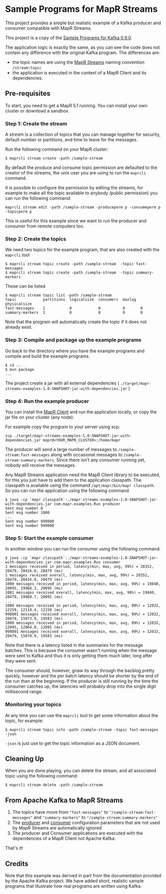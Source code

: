 # Sample Programs for MapR Streams

This project provides a simple but realistic example of a Kafka
producer and consumer compatible with MapR Streams. 

This project is a copy of the [Sample Programs for Kafka 0.9.0](https://github.com/mapr-demos/kafka-sample-programs).

The application logic is exactly the same, as you can see the code does not contain any difference 
with the original Kafka program. The differences are:

* the topic names are using the [MapR Streams](http://maprdocs.mapr.com/51/index.html#MapR_Streams/concepts.html) naming convention `/stream:topic`
* the application is executed in the context of a MapR Client and its dependencies.


## Pre-requisites
To start, you need to get a MapR 5.1 running. You can install your own cluster or download a sandbox.

### Step 1: Create the stream

A *stream* is a collection of topics that you can manage together for security, default number or partitions, and time to leave for the messages.

Run the following command on your MapR cluster:

```
$ maprcli stream create -path /sample-stream
```

By default the produce and consume topic permission are defaulted to the creator of the streams, the unix user you are using to run the `maprcli` command.

It is possible to configure the permission by editing the streams, for example to make all the topic available to anybody (public permission) you can run the following command:

```
maprcli stream edit -path /sample-stream -produceperm p -consumeperm p -topicperm p
```

This is useful for this example since we want to run the producer and consumer from remote computers too.

### Step 2: Create the topics

We need two topics for the example program, that are also created with the `maprcli` tool
```
$ maprcli stream topic create -path /sample-stream  -topic fast-messages
$ maprcli stream topic create -path /sample-stream  -topic summary-markers
```

These can be listed
```
$ maprcli stream topic list -path /sample-stream
topic            partitions  logicalsize  consumers  maxlag  physicalsize
fast-messages    1           0            0          0       0
summary-markers  1           0            0          0       0
```

Note that the program will automatically create the topic if it does not already exist.


### Step 3: Compile and package up the example programs

Go back to the directory where you have the example programs and
compile and build the example programs.

```
$ cd ..
$ mvn package
...
```

The project create a jar with all external dependencies ( `./target/mapr-streams-examples-1.0-SNAPSHOT-jar-with-dependencies.jar` )

### Step 4: Run the example producer

You can install the [MapR Client](http://maprdocs.mapr.com/51/index.html#AdvancedInstallation/SettingUptheClient-client_26982445-d3e146.html) and run the application locally,
or copy the jar file on your cluster (any node).

For example copy the program to your server using scp:

```
scp ./target/mapr-streams-examples-1.0-SNAPSHOT-jar-with-dependencies.jar mapr@<YOUR_MAPR_CLUSTER>:/home/mapr
```


The producer will send a large number of messages to `/sample-stream:fast-messages`
along with occasional messages to `/sample-stream:summary-markers`. Since there isn't
any consumer running yet, nobody will receive the messages. 

Any MapR Streams application need the MapR Client library to be executed, for this you just have to add them to the application classpath. 
The classpath is available using the command `/opt/mapr/bin/mapr classpath`. So you can run the application using the following command


```
$ java -cp `mapr classpath`:./mapr-streams-examples-1.0-SNAPSHOT-jar-with-dependencies.jar com.mapr.examples.Run producer
Sent msg number 0
Sent msg number 1000
...
Sent msg number 998000
Sent msg number 999000
```


### Step 5: Start the example consumer

In another window you can run the consumer using the following command:

```
$ java -cp `mapr classpath`:./mapr-streams-examples-1.0-SNAPSHOT-jar-with-dependencies.jar com.mapr.examples.Run consumer
1 messages received in period, latency(min, max, avg, 99%) = 20352, 20479, 20416.0, 20479 (ms)
1 messages received overall, latency(min, max, avg, 99%) = 20352, 20479, 20416.0, 20479 (ms)
1000 messages received in period, latency(min, max, avg, 99%) = 19840, 20095, 19968.3, 20095 (ms)
1001 messages received overall, latency(min, max, avg, 99%) = 19840, 20479, 19968.7, 20095 (ms)
...
1000 messages received in period, latency(min, max, avg, 99%) = 12032, 12159, 12119.4, 12159 (ms)
998001 messages received overall, latency(min, max, avg, 99%) = 12032, 20479, 15073.9, 19583 (ms)
1000 messages received in period, latency(min, max, avg, 99%) = 12032, 12095, 12064.0, 12095 (ms)
999001 messages received overall, latency(min, max, avg, 99%) = 12032, 20479, 15070.9, 19583 (ms)
```


Note that there is a latency listed in the summaries for the message batches. 
This is because the consumer wasn't running when the message were sent to Kafka and thus 
it is only getting them much later, long after they were sent.

The consumer should, however, gnaw its way through the backlog pretty quickly, 
however and the per batch latency should be shorter by the end of the run than at the beginning. 
If the producer is still running by the time the consumer catches up, the latencies will probably 
drop into the single digit millisecond range.

### Monitoring your topics 

At any time you can use the `maprcli` tool to get some information about the topic, for example:

```
$ maprcli stream topic info -path /sample-stream -topic fast-messages -json
```
`-json` is just use to get the topic information as a JSON document.


## Cleaning Up

When you are done playing, you can delete the stream, and all associated topic using the following command:
```
$ maprcli stream delete -path /sample-stream
```



## From Apache Kafka to MapR Streams

1. The topics have move from `"fast-messages"` to `"/sample-stream:fast-messages"` and `"summary-markers"` to `"/sample-stream:summary-markers"`
2. The [producer](http://maprdocs.mapr.com/51/index.html#MapR_Streams/configuration_parameters_for_producers.html) and [consumer](http://maprdocs.mapr.com/51/index.html#MapR_Streams/configuration_parameters_for_consumers.html) configuration parameters that are not used by MapR Streams are automatically ignored
3. The producer and Consumer applications are executed with the dependencies of a MapR Client not Apache Kafka.

That's it!


## Credits
Note that this example was derived in part from the documentation provided by the Apache Kafka project. We have 
added short, realistic sample programs that illustrate how real programs are written using Kafka.  
